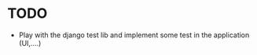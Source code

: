 # TODO    


* Play with the django test lib and implement some test in the application (UI,....)



